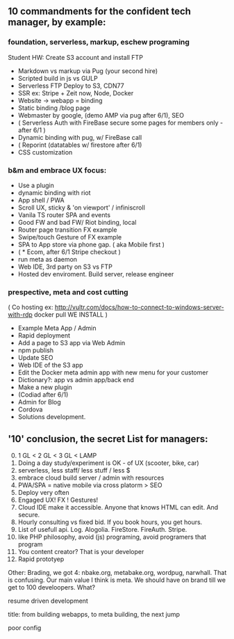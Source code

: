 
## 10 commandments for the confident tech manager, by example:

### foundation, serverless, markup, eschew programing
Student HW: Create S3 account and install FTP
- Markdown vs markup via Pug (your second hire)
- Scripted build in js vs GULP
- Serverless FTP Deploy to S3, CDN77
- SSR ex: Stripe + Zeit now, Node, Docker
- Website -> webapp = binding
- Static binding /blog page
- Webmaster by google, (demo AMP via pug after 6/1), SEO
-  (  Serverless Auth with FireBase secure some pages for members only - after 6/1 )
- Dynamic binding with pug, w/ FireBase call
- ( Reporint (datatables w/ firestore  after 6/1)
- CSS customization

### b&m and embrace UX focus:
- Use a plugin
- dynamic binding with riot
- App shell / PWA
- Scroll UX, sticky & 'on viewport' / infiniscroll
- Vanila TS router SPA and events
- Good FW and bad FW/ Riot binding, local
- Router page transition FX example
- Swipe/touch Gesture of FX example
- SPA to App store via phone gap. ( aka Mobile first )
-  ( * Ecom, after 6/1 Stripe checkout )
- run meta as daemon
- Web IDE, 3rd party on S3 vs FTP
- Hosted dev enviroment. Build server, release engineer

### prespective, meta and cost cutting
(  Co hosting
 ex: http://vultr.com/docs/how-to-connect-to-windows-server-with-rdp
 docker pull
 WE INSTALL
)
- Example Meta App / Admin
- Rapid deployment
- Add a page to S3 app via Web Admin
- npm publish
- Update SEO
- Web IDE of the S3 app
- Edit the Docker meta admin app with new menu for your customer
- Dictionary?: app vs admin app/back end
- Make a new plugin
- (Codiad after 6/1)
- Admin for Blog
- Cordova
- Solutions development.


## '10' conclusion, the secret List for managers:

0. 1 GL < 2 GL < 3 GL < LAMP
1. Doing a day study/experiment is OK - of UX (scooter, bike, car)
2. serverless, less staff/ less stuff / less $
3. embrace cloud build server / admin with resources
4. PWA/SPA = native mobile via cross platorm > SEO
5. Deploy very often
6. Engaged UX! FX ! Gestures!
7. Cloud IDE make it accessible. Anyone that knows HTML can edit. And secure.
8. Hourly consulting vs fixed bid. If you book hours, you get hours.
9. List of usefull api. Log. Alogolia. FireStore. FireAuth. Stripe.
10. like PHP philosophy, avoid (js) programing, avoid programers that program
11. You content creator? That is your developer
12. Rapid prototyep

Other:
Brading, we got 4: nbake.org, metabake.org, wordpug, narwhall.
That is confusing.
Our main value I think is meta. We should have on brand till we get to 100 develoopers. What?

resume driven development

title: from building webapps, to meta building, the next jump

poor config